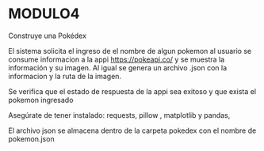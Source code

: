 # MODULO4
 Construye una Pokédex

 El sistema solicita el ingreso de el nombre de algun pokemon al usuario
 se consume informacion a la appi https://pokeapi.co/ y se muestra la información y su imagen.
 Al igual se genera un archivo .json con la informacion y la ruta de la imagen.

 Se verifica que el estado de respuesta de la appi sea exitoso y que exista el pokemon ingresado

 Asegúrate de tener instalado: requests, pillow , matplotlib y pandas, 
 
El archivo json se almacena dentro de la carpeta pokedex con el nombre de pokemon.json


   
